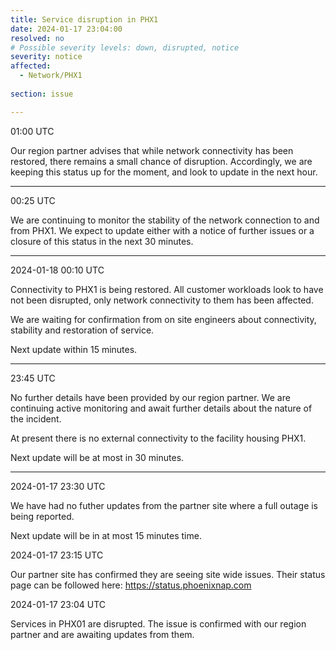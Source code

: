 ```yaml
---
title: Service disruption in PHX1
date: 2024-01-17 23:04:00
resolved: no
# Possible severity levels: down, disrupted, notice
severity: notice 
affected:
  - Network/PHX1
    
section: issue

---
```


01:00 UTC

Our region partner advises that while network connectivity has been restored, there remains a small chance of disruption. Accordingly, we are keeping this status up for the moment, and look to update in the next hour.

---

00:25 UTC

We are continuing to monitor the stability of the network connection to and from PHX1. We expect to update either with a notice of further issues or a closure of this status in the next 30 minutes.

---

2024-01-18 00:10 UTC

Connectivity to PHX1 is being restored. All customer workloads look to have not been disrupted, only network connectivity to them has been affected.

We are waiting for confirmation from on site engineers about connectivity, stability and restoration of service.

Next update within 15 minutes.

---

23:45 UTC

No further details have been provided by our region partner. We are continuing active monitoring and await further details about the nature of the incident.

At present there is no external connectivity to the facility housing PHX1.

Next update will be at most in 30 minutes.

---

2024-01-17 23:30 UTC

We have had no futher updates from the partner site where a full outage is being reported. 

Next update will be in at most 15 minutes time.

2024-01-17 23:15 UTC

Our partner site has confirmed they are seeing site wide issues. Their status page can be followed here: https://status.phoenixnap.com

2024-01-17 23:04 UTC

Services in PHX01 are disrupted. The issue is confirmed with our region partner and are awaiting updates from them. 

